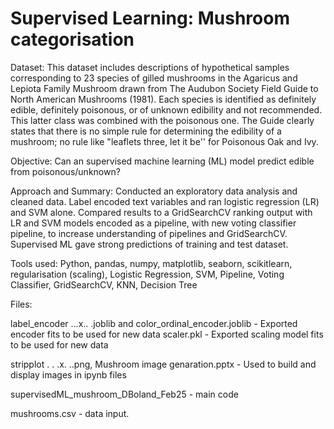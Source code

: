 # Supervised Learning: Mushroom categorisation

Dataset: This dataset includes descriptions of hypothetical samples corresponding to 23 species of gilled mushrooms in the Agaricus and Lepiota Family Mushroom drawn from The Audubon Society Field Guide to North American Mushrooms (1981). Each species is identified as definitely edible, definitely poisonous, or of unknown edibility and not recommended. This latter class was combined with the poisonous one. The Guide clearly states that there is no simple rule for determining the edibility of a mushroom; no rule like "leaflets three, let it be'' for Poisonous Oak and Ivy.

Objective: Can an supervised machine learning (ML) model predict edible from poisonous/unknown? 

Approach and Summary: Conducted an exploratory data analysis and cleaned data. Label encoded text variables and ran logistic regression (LR) and SVM alone. Compared results to a GridSearchCV ranking output with LR and SVM models encoded as a pipeline, with new voting classifier pipeline, to increase understanding of pipelines and GridSearchCV. Supervised ML gave strong predictions of training and test dataset. 

Tools used: Python, pandas, numpy, matplotlib, seaborn, scikitlearn, regularisation (scaling), Logistic Regression, SVM, Pipeline, Voting Classifier, GridSearchCV, KNN, Decision Tree

Files:

label_encoder ...x.. .joblib and color_ordinal_encoder.joblib - Exported encoder fits to be used for new data
scaler.pkl - Exported scaling model fits to be used for new data

stripplot . . .x. ..png, Mushroom image genaration.pptx - Used to build and display images in ipynb files

supervisedML_mushroom_DBoland_Feb25 - main code

mushrooms.csv - data input.
